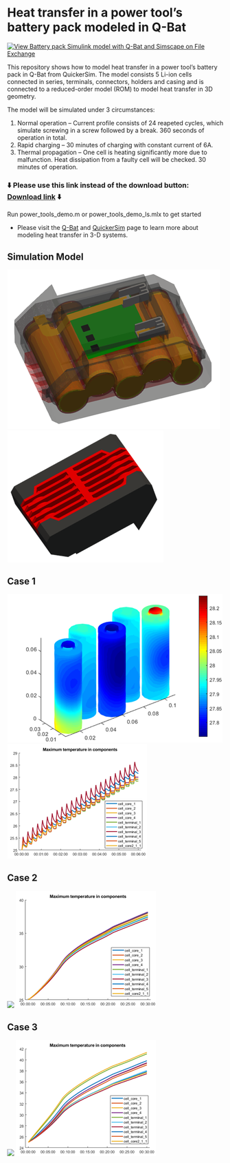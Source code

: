# Heat transfer in a power tool’s battery pack modeled in Q-Bat
[![View Battery pack Simulink model with Q-Bat and Simscape on File Exchange](https://www.mathworks.com/matlabcentral/images/matlab-file-exchange.svg)](https://www.mathworks.com/matlabcentral/fileexchange/112580-power-tools-q-bat-use-case)

This repository shows how to model heat transfer in a power tool’s battery pack in Q-Bat from QuickerSim. The model consists 5 Li-ion cells connected in series, terminals, connectors, holders and casing and is connected to a reduced-order model (ROM) to model heat transfer in 3D geometry.

The model will be simulated under 3 circumstances:
1.	Normal operation – Current profile consists of 24 reapeted cycles, which simulate screwing in a screw followed by a break. 360 seconds of operation in total.
2.	Rapid charging – 30 minutes of charging with constant current of 6A.
3.	Thermal propagation – One cell is heating significantly more due to malfunction. Heat dissipation from a faulty cell will be checked. 30 minutes of operation.


### :arrow_down: Please use this link instead of the download button: [Download link](https://github.com/QuickerSim/Power-tools-Q-Bat-use-case/releases/download/1.0.0/Power-tools-Q-Bat-use-case.zip) :arrow_down:


Run power_tools_demo.m or power_tools_demo_ls.mlx to get started
* Please visit the [Q-Bat](https://www.mathworks.com/products/connections/product_detail/quickersim-q-bat.html) and [QuickerSim](https://emobility.quickersim.com/) 
page to learn more about modeling heat transfer in 3-D systems.

## **Simulation Model**
![](images/battery_pack_geometry.png)
![](images/battery_pack_geometry_v2.png)

## **Case 1**
![](images/case1_solution_temperature_field_cells.png)
![](images/case1_max_temperature.png)

## **Case 2**
![](images/case2_solution_temperature_field_cells.png)
![](images/case2_max_temperature.png)

## **Case 3**
![](images/case3_solution_temperature_field_cells.png)
![](images/case3_max_temperature.png)

